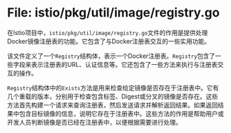 # File: istio/pkg/util/image/registry.go

在Istio项目中，`istio/pkg/util/image/registry.go`文件的作用是提供处理Docker镜像注册表的功能。它包含了与Docker注册表交互的一些实用功能。

该文件定义了一个`Registry`结构体，表示一个Docker注册表。`Registry`包含了一些字段来表示注册表的URL、认证信息等。它还包含了一些方法来执行与注册表交互的操作。

`Registry`结构体中的`Exists`方法是用来检查给定镜像是否存在于注册表中。它有几个重载的版本，分别用于检查包含标签、Digest或分叉的镜像是否存在。这些方法首先构建一个请求来查询注册表，然后发送请求并解析返回结果。如果返回结果中包含目标镜像的信息，说明它存在于注册表中。这些方法的作用是帮助用户或开发人员判断镜像是否已经在注册表中，以便根据需要进行处理。

